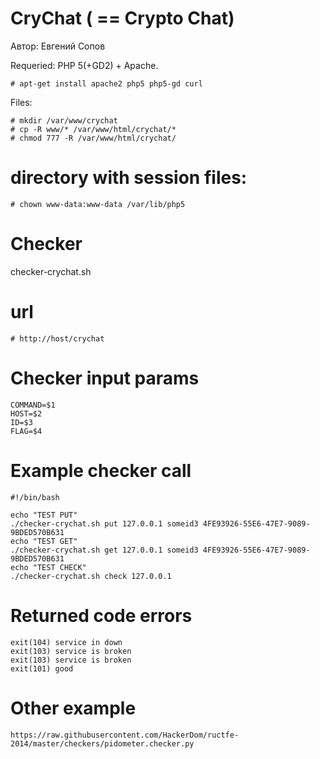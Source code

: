 # CryChat ( == Crypto Chat)

Автор: Евгений Сопов


Requeried: PHP 5(+GD2) + Apache.

    # apt-get install apache2 php5 php5-gd curl

Files:

	# mkdir /var/www/crychat
	# cp -R www/* /var/www/html/crychat/*
	# chmod 777 -R /var/www/html/crychat/

# directory with session files:

	# chown www-data:www-data /var/lib/php5

# Checker

checker-crychat.sh

# url
    
    # http://host/crychat

# Checker input params

	COMMAND=$1
	HOST=$2
	ID=$3
	FLAG=$4

# Example checker call 

	#!/bin/bash

	echo "TEST PUT"
	./checker-crychat.sh put 127.0.0.1 someid3 4FE93926-55E6-47E7-9089-9BDED570B631
	echo "TEST GET"
	./checker-crychat.sh get 127.0.0.1 someid3 4FE93926-55E6-47E7-9089-9BDED570B631
	echo "TEST CHECK"
	./checker-crychat.sh check 127.0.0.1

# Returned code errors

	exit(104) service in down
	exit(103) service is broken
	exit(103) service is broken
	exit(101) good

# Other example

	https://raw.githubusercontent.com/HackerDom/ructfe-2014/master/checkers/pidometer.checker.py
